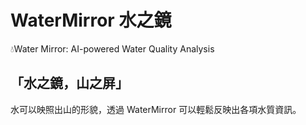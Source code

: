 # WaterMirror 水之鏡
💧Water Mirror: AI-powered Water Quality Analysis

## 「水之鏡，山之屏」  
水可以映照出山的形貌，透過 WaterMirror 可以輕鬆反映出各項水質資訊。  
